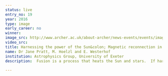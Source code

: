 ```yaml
---
status: live
entry_no: 19
year: 2016
type: image 
early_career: no 
winner: 
image_src: http://www.archer.ac.uk/about-archer/news-events/events/image-comp/gallery-2016/19_Entry_800.jpg
video_src: 
title: Harnessing the power of the Sun&colon; Magnetic reconnection in a cross-section of a realistic tokamak simulated with the JOREK code
name: Dr Jane Pratt, M. Hoelzl and E. Westerhof
institution: Astrophysics Group, University of Exeter
description:  Fusion is a process that heats the Sun and stars.  If harnessed in the future, fusion could generate large amounts of carbon-free energy.  A tokamak, a machine that uses a magnetic field to confine the hot ionized gas that makes up a plasma, has the potential to produce energy using fusion. In a tokamak, plasma resistivity causes magnetic field lines to reconnect, forming magnetic islands. When a magnetic island grows to a large size, it can result in fast escape of plasma from the machine.<br />    This image shows a cross-section of a realistic tokamak configuration with a divertor, obtained as a snapshot from a simulation with JOREK, a nonlinear magnetohydrodynamics  code. A large magnetic island is created by a perturbation of the current density which is indicated by the colours&colon; negative current perturbations are displayed by blue colours, positive current perturbations are displayed by red colours. White lines have been plotted over the current perturbation to visualize the surfaces of constant magnetic flux. Outside of the magnetic island, these surfaces are nearly concentric. The size and position of the magnetic island is indicated by the surfaces of constant magnetic flux that form isolated pockets between the concentric circles.
  
---
```

